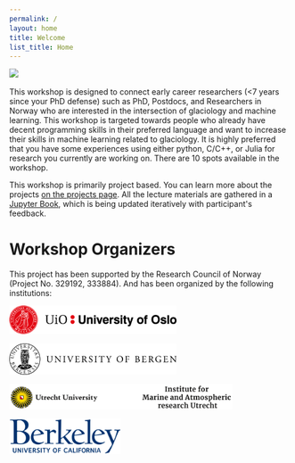 ```yaml
---
permalink: /
layout: home
title: Welcome
list_title: Home
---
```

<img src="https://i.imgur.com/4nkG4kL.png"/>

This workshop is designed to connect early career researchers (<7 years since your PhD defense) such as PhD, Postdocs, and Researchers in Norway who are interested in the intersection of glaciology and machine learning. This workshop is targeted towards people who already have decent programming skills in their preferred language and want to increase their skills in machine learning related to glaciology. It is highly preferred that you have some experiences using either python, C/C++, or Julia for research you currently are working on. There are 10 spots available in the workshop.

This workshop is primarily project based. You can learn more about the projects [on the projects page](projects.md). All the lecture materials are gathered in a [Jupyter Book](https://machine-learning-in-glaciology-workshop.github.io/Lecture-materials/README.html), which is being updated iteratively with participant's feedback. 

# Workshop Organizers

This project has been supported by the Research Council of Norway (Project No. 329192, 333884). And has been organized by the following institutions:

<img src="assets/imgs/uio.png" width="300"> <br>

<img src="assets/imgs/uib.png" width="300"> <br>

<img src="assets/imgs/imau.png" width="400"> <br>

<img src="assets/imgs/berkeley.png" width="200">
